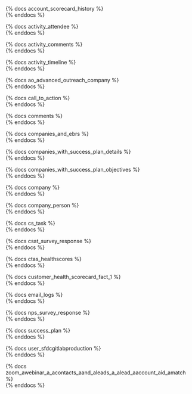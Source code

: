 {% docs account_scorecard_history %}	 	            
{% enddocs %}

{% docs activity_attendee %}	 	                    
{% enddocs %}

{% docs activity_comments %}	 	                    
{% enddocs %}

{% docs activity_timeline %}	 	                    
{% enddocs %}

{% docs ao_advanced_outreach_company %}	 	            
{% enddocs %}

{% docs call_to_action %}	 	                        
{% enddocs %}

{% docs comments %}	 	                                
{% enddocs %}

{% docs companies_and_ebrs %}	 	                    
{% enddocs %}

{% docs companies_with_success_plan_details %}	 	    
{% enddocs %}

{% docs companies_with_success_plan_objectives %}	 	
{% enddocs %}

{% docs company %}	         	                        
{% enddocs %}

{% docs company_person %}	 	                        
{% enddocs %}

{% docs cs_task %}	 	                                
{% enddocs %}

{% docs csat_survey_response %}	 	                    
{% enddocs %}

{% docs ctas_healthscores %}	 	                    
{% enddocs %}

{% docs customer_health_scorecard_fact_1 %}	 	        
{% enddocs %}

{% docs email_logs %}	 	                            
{% enddocs %}

{% docs nps_survey_response %}	                        
{% enddocs %}

{% docs success_plan %}	 	                            
{% enddocs %}

{% docs user_sfdcgitlabproduction %}	 	            
{% enddocs %}

{% docs zoom_awebinar_a_acontacts_aand_aleads_a_alead_aaccount_aid_amatch %}	 	
{% enddocs %}